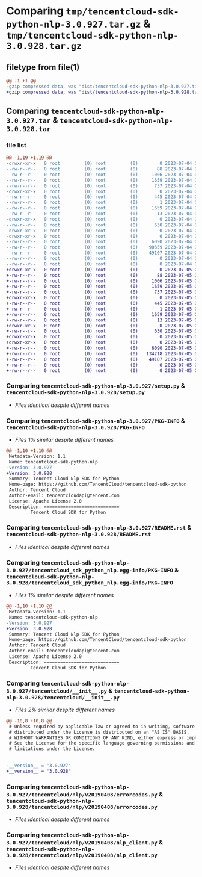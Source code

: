 # Comparing `tmp/tencentcloud-sdk-python-nlp-3.0.927.tar.gz` & `tmp/tencentcloud-sdk-python-nlp-3.0.928.tar.gz`

## filetype from file(1)

```diff
@@ -1 +1 @@
-gzip compressed data, was "dist/tencentcloud-sdk-python-nlp-3.0.927.tar", last modified: Tue Jul  4 00:26:31 2023, max compression
+gzip compressed data, was "dist/tencentcloud-sdk-python-nlp-3.0.928.tar", last modified: Wed Jul  5 00:30:24 2023, max compression
```

## Comparing `tencentcloud-sdk-python-nlp-3.0.927.tar` & `tencentcloud-sdk-python-nlp-3.0.928.tar`

### file list

```diff
@@ -1,19 +1,19 @@
-drwxr-xr-x   0 root         (0) root         (0)        0 2023-07-04 00:26:31.000000 tencentcloud-sdk-python-nlp-3.0.927/
--rw-r--r--   0 root         (0) root         (0)       88 2023-07-04 00:26:31.000000 tencentcloud-sdk-python-nlp-3.0.927/setup.cfg
--rw-r--r--   0 root         (0) root         (0)     1006 2023-07-04 00:26:30.000000 tencentcloud-sdk-python-nlp-3.0.927/setup.py
--rw-r--r--   0 root         (0) root         (0)     1659 2023-07-04 00:26:31.000000 tencentcloud-sdk-python-nlp-3.0.927/PKG-INFO
--rw-r--r--   0 root         (0) root         (0)      737 2023-07-04 00:26:30.000000 tencentcloud-sdk-python-nlp-3.0.927/README.rst
-drwxr-xr-x   0 root         (0) root         (0)        0 2023-07-04 00:26:31.000000 tencentcloud-sdk-python-nlp-3.0.927/tencentcloud_sdk_python_nlp.egg-info/
--rw-r--r--   0 root         (0) root         (0)      445 2023-07-04 00:26:31.000000 tencentcloud-sdk-python-nlp-3.0.927/tencentcloud_sdk_python_nlp.egg-info/SOURCES.txt
--rw-r--r--   0 root         (0) root         (0)        1 2023-07-04 00:26:31.000000 tencentcloud-sdk-python-nlp-3.0.927/tencentcloud_sdk_python_nlp.egg-info/dependency_links.txt
--rw-r--r--   0 root         (0) root         (0)     1659 2023-07-04 00:26:31.000000 tencentcloud-sdk-python-nlp-3.0.927/tencentcloud_sdk_python_nlp.egg-info/PKG-INFO
--rw-r--r--   0 root         (0) root         (0)       13 2023-07-04 00:26:31.000000 tencentcloud-sdk-python-nlp-3.0.927/tencentcloud_sdk_python_nlp.egg-info/top_level.txt
-drwxr-xr-x   0 root         (0) root         (0)        0 2023-07-04 00:26:31.000000 tencentcloud-sdk-python-nlp-3.0.927/tencentcloud/
--rw-r--r--   0 root         (0) root         (0)      630 2023-07-04 00:26:30.000000 tencentcloud-sdk-python-nlp-3.0.927/tencentcloud/__init__.py
-drwxr-xr-x   0 root         (0) root         (0)        0 2023-07-04 00:26:31.000000 tencentcloud-sdk-python-nlp-3.0.927/tencentcloud/nlp/
-drwxr-xr-x   0 root         (0) root         (0)        0 2023-07-04 00:26:31.000000 tencentcloud-sdk-python-nlp-3.0.927/tencentcloud/nlp/v20190408/
--rw-r--r--   0 root         (0) root         (0)     6090 2023-07-04 00:26:30.000000 tencentcloud-sdk-python-nlp-3.0.927/tencentcloud/nlp/v20190408/errorcodes.py
--rw-r--r--   0 root         (0) root         (0)    90359 2023-07-04 00:26:30.000000 tencentcloud-sdk-python-nlp-3.0.927/tencentcloud/nlp/v20190408/models.py
--rw-r--r--   0 root         (0) root         (0)    49107 2023-07-04 00:26:30.000000 tencentcloud-sdk-python-nlp-3.0.927/tencentcloud/nlp/v20190408/nlp_client.py
--rw-r--r--   0 root         (0) root         (0)        0 2023-07-04 00:26:30.000000 tencentcloud-sdk-python-nlp-3.0.927/tencentcloud/nlp/v20190408/__init__.py
--rw-r--r--   0 root         (0) root         (0)        0 2023-07-04 00:26:30.000000 tencentcloud-sdk-python-nlp-3.0.927/tencentcloud/nlp/__init__.py
+drwxr-xr-x   0 root         (0) root         (0)        0 2023-07-05 00:30:24.000000 tencentcloud-sdk-python-nlp-3.0.928/
+-rw-r--r--   0 root         (0) root         (0)       88 2023-07-05 00:30:24.000000 tencentcloud-sdk-python-nlp-3.0.928/setup.cfg
+-rw-r--r--   0 root         (0) root         (0)     1006 2023-07-05 00:30:24.000000 tencentcloud-sdk-python-nlp-3.0.928/setup.py
+-rw-r--r--   0 root         (0) root         (0)     1659 2023-07-05 00:30:24.000000 tencentcloud-sdk-python-nlp-3.0.928/PKG-INFO
+-rw-r--r--   0 root         (0) root         (0)      737 2023-07-05 00:30:24.000000 tencentcloud-sdk-python-nlp-3.0.928/README.rst
+drwxr-xr-x   0 root         (0) root         (0)        0 2023-07-05 00:30:24.000000 tencentcloud-sdk-python-nlp-3.0.928/tencentcloud_sdk_python_nlp.egg-info/
+-rw-r--r--   0 root         (0) root         (0)      445 2023-07-05 00:30:24.000000 tencentcloud-sdk-python-nlp-3.0.928/tencentcloud_sdk_python_nlp.egg-info/SOURCES.txt
+-rw-r--r--   0 root         (0) root         (0)        1 2023-07-05 00:30:24.000000 tencentcloud-sdk-python-nlp-3.0.928/tencentcloud_sdk_python_nlp.egg-info/dependency_links.txt
+-rw-r--r--   0 root         (0) root         (0)     1659 2023-07-05 00:30:24.000000 tencentcloud-sdk-python-nlp-3.0.928/tencentcloud_sdk_python_nlp.egg-info/PKG-INFO
+-rw-r--r--   0 root         (0) root         (0)       13 2023-07-05 00:30:24.000000 tencentcloud-sdk-python-nlp-3.0.928/tencentcloud_sdk_python_nlp.egg-info/top_level.txt
+drwxr-xr-x   0 root         (0) root         (0)        0 2023-07-05 00:30:24.000000 tencentcloud-sdk-python-nlp-3.0.928/tencentcloud/
+-rw-r--r--   0 root         (0) root         (0)      630 2023-07-05 00:30:24.000000 tencentcloud-sdk-python-nlp-3.0.928/tencentcloud/__init__.py
+drwxr-xr-x   0 root         (0) root         (0)        0 2023-07-05 00:30:24.000000 tencentcloud-sdk-python-nlp-3.0.928/tencentcloud/nlp/
+drwxr-xr-x   0 root         (0) root         (0)        0 2023-07-05 00:30:24.000000 tencentcloud-sdk-python-nlp-3.0.928/tencentcloud/nlp/v20190408/
+-rw-r--r--   0 root         (0) root         (0)     6090 2023-07-05 00:30:24.000000 tencentcloud-sdk-python-nlp-3.0.928/tencentcloud/nlp/v20190408/errorcodes.py
+-rw-r--r--   0 root         (0) root         (0)   134218 2023-07-05 00:30:24.000000 tencentcloud-sdk-python-nlp-3.0.928/tencentcloud/nlp/v20190408/models.py
+-rw-r--r--   0 root         (0) root         (0)    49107 2023-07-05 00:30:24.000000 tencentcloud-sdk-python-nlp-3.0.928/tencentcloud/nlp/v20190408/nlp_client.py
+-rw-r--r--   0 root         (0) root         (0)        0 2023-07-05 00:30:24.000000 tencentcloud-sdk-python-nlp-3.0.928/tencentcloud/nlp/v20190408/__init__.py
+-rw-r--r--   0 root         (0) root         (0)        0 2023-07-05 00:30:24.000000 tencentcloud-sdk-python-nlp-3.0.928/tencentcloud/nlp/__init__.py
```

### Comparing `tencentcloud-sdk-python-nlp-3.0.927/setup.py` & `tencentcloud-sdk-python-nlp-3.0.928/setup.py`

 * *Files identical despite different names*

### Comparing `tencentcloud-sdk-python-nlp-3.0.927/PKG-INFO` & `tencentcloud-sdk-python-nlp-3.0.928/PKG-INFO`

 * *Files 1% similar despite different names*

```diff
@@ -1,10 +1,10 @@
 Metadata-Version: 1.1
 Name: tencentcloud-sdk-python-nlp
-Version: 3.0.927
+Version: 3.0.928
 Summary: Tencent Cloud Nlp SDK for Python
 Home-page: https://github.com/TencentCloud/tencentcloud-sdk-python
 Author: Tencent Cloud
 Author-email: tencentcloudapi@tencent.com
 License: Apache License 2.0
 Description: ============================
         Tencent Cloud SDK for Python
```

### Comparing `tencentcloud-sdk-python-nlp-3.0.927/README.rst` & `tencentcloud-sdk-python-nlp-3.0.928/README.rst`

 * *Files identical despite different names*

### Comparing `tencentcloud-sdk-python-nlp-3.0.927/tencentcloud_sdk_python_nlp.egg-info/PKG-INFO` & `tencentcloud-sdk-python-nlp-3.0.928/tencentcloud_sdk_python_nlp.egg-info/PKG-INFO`

 * *Files 1% similar despite different names*

```diff
@@ -1,10 +1,10 @@
 Metadata-Version: 1.1
 Name: tencentcloud-sdk-python-nlp
-Version: 3.0.927
+Version: 3.0.928
 Summary: Tencent Cloud Nlp SDK for Python
 Home-page: https://github.com/TencentCloud/tencentcloud-sdk-python
 Author: Tencent Cloud
 Author-email: tencentcloudapi@tencent.com
 License: Apache License 2.0
 Description: ============================
         Tencent Cloud SDK for Python
```

### Comparing `tencentcloud-sdk-python-nlp-3.0.927/tencentcloud/__init__.py` & `tencentcloud-sdk-python-nlp-3.0.928/tencentcloud/__init__.py`

 * *Files 2% similar despite different names*

```diff
@@ -10,8 +10,8 @@
 # Unless required by applicable law or agreed to in writing, software
 # distributed under the License is distributed on an "AS IS" BASIS,
 # WITHOUT WARRANTIES OR CONDITIONS OF ANY KIND, either express or implied.
 # See the License for the specific language governing permissions and
 # limitations under the License.
 
 
-__version__ = '3.0.927'
+__version__ = '3.0.928'
```

### Comparing `tencentcloud-sdk-python-nlp-3.0.927/tencentcloud/nlp/v20190408/errorcodes.py` & `tencentcloud-sdk-python-nlp-3.0.928/tencentcloud/nlp/v20190408/errorcodes.py`

 * *Files identical despite different names*

### Comparing `tencentcloud-sdk-python-nlp-3.0.927/tencentcloud/nlp/v20190408/nlp_client.py` & `tencentcloud-sdk-python-nlp-3.0.928/tencentcloud/nlp/v20190408/nlp_client.py`

 * *Files identical despite different names*

